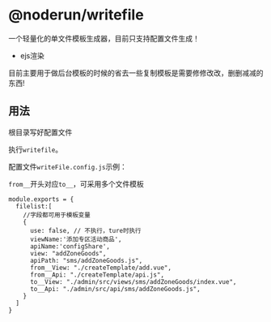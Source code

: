 # @noderun/writefile

一个轻量化的单文件模板生成器，目前只支持配置文件生成！

 * ejs渲染

目前主要用于做后台模板的时候的省去一些复制模板是需要修修改改，删删减减的东西!

## 用法

根目录写好配置文件

执行`writefile`。

配置文件`writeFile.config.js`示例：

`from__`开头对应`to__`，可采用多个文件模板
```
module.exports = {
  filelist:[
    //字段都可用于模板变量
    {
      use: false, // 不执行，ture时执行
      viewName:'添加专区活动商品',
      apiName:'configShare',
      view: "addZoneGoods",
      apiPath: "sms/addZoneGoods.js",
      from__View: "./createTemplate/add.vue",
      from__Api: "./createTemplate/api.js",
      to__View: "./admin/src/views/sms/addZoneGoods/index.vue",
      to__Api: "./admin/src/api/sms/addZoneGoods.js",
    }
  ]
}
```